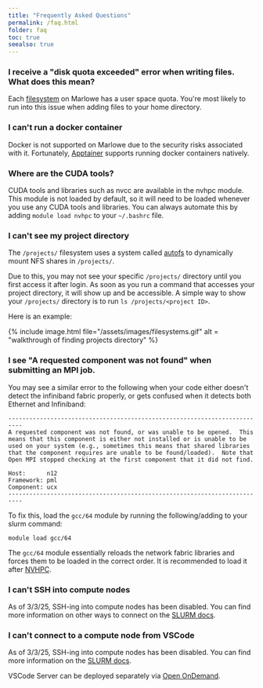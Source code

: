 ```yaml
---
title: "Frequently Asked Questions"
permalink: /faq.html
folder: faq
toc: true
seealso: true
---
```


### I receive a "disk quota exceeded" error when writing files. What does this mean?

Each [filesystem](./getting-started/filesystems.md) on Marlowe has a user space quota. You're most likely to run into this issue when adding files to your home directory.

### I can't run a docker container

Docker is not supported on Marlowe due to the security risks associated with it. Fortunately, [Apptainer](./modules/apptainer.md) supports running docker containers natively.

### Where are the CUDA tools?

CUDA tools and libraries such as nvcc are available in the nvhpc module. This module is not loaded by default, so it will need to be loaded whenever you use any CUDA tools and libraries. You can always automate this by adding `module load nvhpc` to your `~/.bashrc` file.

### I can't see my project directory

The `/projects/` filesystem uses a system called [autofs](https://www.kernel.org/doc/html/latest/filesystems/autofs.html) to dynamically mount NFS shares in `/projects/`.

Due to this, you may not see your specific `/projects/` directory until you first access it after login. As soon as you run a command that accesses your project directory, it will show up and be accessible. A simple way to show your `/projects/` directory is to run `ls /projects/<project ID>`.

Here is an example:

{% include image.html file="/assets/images/filesystems.gif" alt = "walkthrough of finding projects directory" %}

### I see "A requested component was not found" when submitting an MPI job.

You may see a similar error to the following when your code either doesn't detect the infiniband fabric properly, or gets confused when it detects both Ethernet and Infiniband:

```
--------------------------------------------------------------------------
A requested component was not found, or was unable to be opened.  This
means that this component is either not installed or is unable to be
used on your system (e.g., sometimes this means that shared libraries
that the component requires are unable to be found/loaded).  Note that
Open MPI stopped checking at the first component that it did not find.

Host:      n12
Framework: pml
Component: ucx
--------------------------------------------------------------------------
```

To fix this, load the `gcc/64` module by running the following/adding to your slurm command:

```
module load gcc/64
```

The `gcc/64` module essentially reloads the network fabric libraries and forces them to be loaded in the correct order. It is recommended to load it after [NVHPC](./modules/nvhpc.md).

### I can't SSH into compute nodes

As of 3/3/25, SSH-ing into compute nodes has been disabled. You can find more information on other ways to connect on the [SLURM docs](./slurm_and_openOnDemand/slurm.md).

### I can't connect to a compute node from VSCode

As of 3/3/25, SSH-ing into compute nodes has been disabled. You can find more information on the [SLURM docs](./slurm_and_openOnDemand/slurm.md).

VSCode Server can be deployed separately via [Open OnDemand](./slurm_and_openOnDemand/openondemand.md).